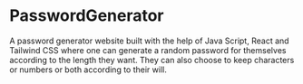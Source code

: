 # PasswordGenerator
A password generator website built with the help of  Java Script, React and Tailwind CSS where one can generate a random password for themselves according to the  length they want. They can also choose to keep characters or numbers or both according to their will. 

